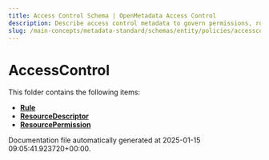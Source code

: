 ```yaml
---
title: Access Control Schema | OpenMetadata Access Control
description: Describe access control metadata to govern permissions, roles, and entity-level security.
slug: /main-concepts/metadata-standard/schemas/entity/policies/accesscontrol
---
```


# AccessControl

This folder contains the following items:

- [**Rule**](/main-concepts/metadata-standard/schemas/entity/policies/accesscontrol/rule)
- [**ResourceDescriptor**](/main-concepts/metadata-standard/schemas/entity/policies/accesscontrol/resourcedescriptor)
- [**ResourcePermission**](/main-concepts/metadata-standard/schemas/entity/policies/accesscontrol/resourcepermission)


Documentation file automatically generated at 2025-01-15 09:05:41.923720+00:00.
